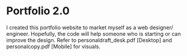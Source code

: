 # Portfolio 2.0

I created this portfolio website to market myself as a web designer/ engineer. Hopefully, the code will help someone who is starting or can improve the design. Refer to personaldraft_desk.pdf [Desktop] and personalcopy.pdf [Mobile] for visuals. 